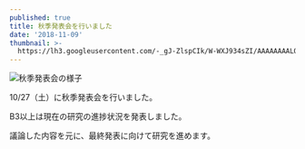 ```yaml
---
published: true
title: 秋季発表会を行いました
date: '2018-11-09'
thumbnail: >-
  https://lh3.googleusercontent.com/-_gJ-ZlspCIk/W-WXJ934sZI/AAAAAAAALQE/SUHTpiJLXFg6ctuavedh-Jz-nJze3g27gCE0YBhgL/%25E7%2584%25A1%25E9%25A1%258C.png
---
```

![秋季発表会の様子](https://lh3.googleusercontent.com/-_gJ-ZlspCIk/W-WXJ934sZI/AAAAAAAALQE/SUHTpiJLXFg6ctuavedh-Jz-nJze3g27gCE0YBhgL/%25E7%2584%25A1%25E9%25A1%258C.png)

10/27（土）に秋季発表会を行いました。



B3以上は現在の研究の進捗状況を発表しました。



議論した内容を元に、最終発表に向けて研究を進めます。
